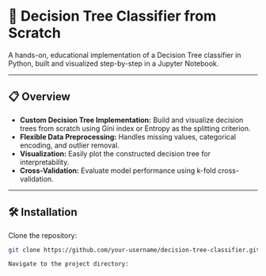 # 🌳 Decision Tree Classifier from Scratch

A hands-on, educational implementation of a Decision Tree classifier in Python, built and visualized step-by-step in a Jupyter Notebook.

---

## 📋 Overview

- **Custom Decision Tree Implementation:** Build and visualize decision trees from scratch using Gini index or Entropy as the splitting criterion.
- **Flexible Data Preprocessing:** Handles missing values, categorical encoding, and outlier removal.
- **Visualization:** Easily plot the constructed decision tree for interpretability.
- **Cross-Validation:** Evaluate model performance using k-fold cross-validation.

---

## 🛠️ Installation

Clone the repository:

```bash
git clone https://github.com/your-username/decision-tree-classifier.git```

Navigate to the project directory:

